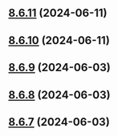 ## [8.6.11](https://github.com/msobiecki/eslint-config/compare/v8.6.10...v8.6.11) (2024-06-11)



## [8.6.10](https://github.com/msobiecki/eslint-config/compare/v8.6.9...v8.6.10) (2024-06-11)



## [8.6.9](https://github.com/msobiecki/eslint-config/compare/v8.6.8...v8.6.9) (2024-06-03)



## [8.6.8](https://github.com/msobiecki/eslint-config/compare/v8.6.7...v8.6.8) (2024-06-03)



## [8.6.7](https://github.com/msobiecki/eslint-config/compare/v8.6.6...v8.6.7) (2024-06-03)



